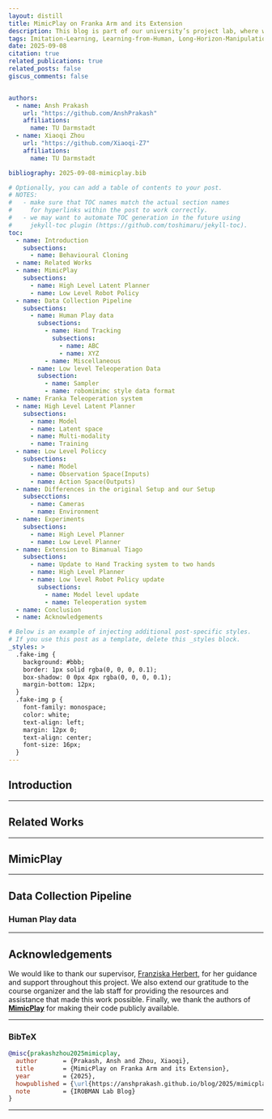 ```yaml
---
layout: distill
title: MimicPlay on Franka Arm and its Extension
description: This blog is part of our university’s project lab, where we are working on replicating MimicPlay using a real one-arm robotic platform in our lab. Building on this setup, we aim to extend the approach to bi-manual systems such as the Tiago robot. Our work explores how abundant human play data can be leveraged to guide efficient low-level robot policies.
tags: Imitation-Learning, Learning-from-Human, Long-Horizon-Manipulation
date: 2025-09-08
citation: true
related_publications: true
related_posts: false
giscus_comments: false


authors:
  - name: Ansh Prakash
    url: "https://github.com/AnshPrakash"
    affiliations:
      name: TU Darmstadt
  - name: Xiaoqi Zhou
    url: "https://github.com/Xiaoqi-Z7"
    affiliations:
      name: TU Darmstadt

bibliography: 2025-09-08-mimicplay.bib

# Optionally, you can add a table of contents to your post.
# NOTES:
#   - make sure that TOC names match the actual section names
#     for hyperlinks within the post to work correctly.
#   - we may want to automate TOC generation in the future using
#     jekyll-toc plugin (https://github.com/toshimaru/jekyll-toc).
toc:
  - name: Introduction
    subsections:
      - name: Behavioural Cloning
  - name: Related Works
  - name: MimicPlay
    subsections:
      - name: High Level Latent Planner
      - name: Low Level Robot Policy
  - name: Data Collection Pipeline
    subsections:
      - name: Human Play data
        subsections:
          - name: Hand Tracking
            subsections:
              - name: ABC
              - name: XYZ
          - name: Miscellaneous
      - name: Low level Teleoperation Data
        subsection:
          - name: Sampler
          - name: robomimimc style data format
  - name: Franka Teleoperation system
  - name: High Level Latent Planner
    subsections:
      - name: Model
      - name: Latent space
      - name: Multi-modality
      - name: Training
  - name: Low Level Policcy
    subsections:
      - name: Model
      - name: Observation Space(Inputs)
      - name: Action Space(Outputs)
  - name: Differences in the original Setup and our Setup
    subsecctions:
      - name: Cameras
      - name: Environment
  - name: Experiments
    subsections:
      - name: High Level Planner
      - name: Low Level Planner
  - name: Extension to Bimanual Tiago
    subsections:
      - name: Update to Hand Tracking system to two hands
      - name: High Level Planner
      - name: Low level Robot Policy update
        subsections:
          - name: Model level update
          - name: Teleoperation system
  - name: Conclusion
  - name: Acknowledgements

# Below is an example of injecting additional post-specific styles.
# If you use this post as a template, delete this _styles block.
_styles: >
  .fake-img {
    background: #bbb;
    border: 1px solid rgba(0, 0, 0, 0.1);
    box-shadow: 0 0px 4px rgba(0, 0, 0, 0.1);
    margin-bottom: 12px;
  }
  .fake-img p {
    font-family: monospace;
    color: white;
    text-align: left;
    margin: 12px 0;
    text-align: center;
    font-size: 16px;
  }
---
```


## Introduction


---

## Related Works


---

## MimicPlay


---

## Data Collection Pipeline


### Human Play data



---



## Acknowledgements

We would like to thank our supervisor, [Franziska Herbert](https://pearl-lab.com/people/franziska-herbert/), for her guidance and support throughout this project. We also extend our gratitude to the course organizer and the lab staff for providing the resources and assistance that made this work possible. Finally, we thank the authors of [**MimicPlay**](https://mimic-play.github.io/) for making their code publicly available.

---



### BibTeX

```bibtex
@misc{prakashzhou2025mimicplay,
  author       = {Prakash, Ansh and Zhou, Xiaoqi},
  title        = {MimicPlay on Franka Arm and its Extension},
  year         = {2025},
  howpublished = {\url{https://anshprakash.github.io/blog/2025/mimicplay/}},
  note         = {IROBMAN Lab Blog}
}
```

---